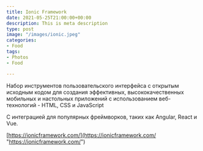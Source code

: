 ```yaml
---
title: Ionic Framework
date: 2021-05-25T21:00:00+00:00
description: This is meta description
type: post
image: "/images/ionic.jpeg"
categories:
- Food
tags:
- Photos
- Food

---
```

Набор инструментов пользовательского интерфейса с открытым исходным кодом для создания эффективных, высококачественных мобильных и настольных приложений с использованием веб-технологий - HTML, CSS и JavaScript

С интеграцией для популярных фреймворков, таких как Angular, React и Vue.

[https://ionicframework.com/](https://ionicframework.com/ "https://ionicframework.com/")